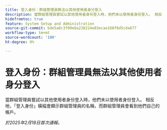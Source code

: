 ```yaml
---
title: 登入身份：群組管理員無法以其他使用者身分登入
description: 當群組管理員嘗試以其他使用者身份登入時，他們未以使用者身份登入。 相反地，「登入身份」橫幅會顯示群組管理員的名稱，而群組管理員會看到自己的帳戶。
hidefromtoc: true
feature: System Setup and Administration
source-git-commit: bde5a0c3f09e6a238224e03ecae168f6d5cda677
workflow-type: tm+mt
source-wordcount: '100'
ht-degree: 0%

---
```



# 登入身份：群組管理員無法以其他使用者身分登入

當群組管理員嘗試以其他使用者身份登入時，他們未以使用者身份登入。 相反地，「登入身份」橫幅會顯示群組管理員的名稱，而群組管理員會看到他們自己的帳戶。

_於2025年2月18日首次通報。_
